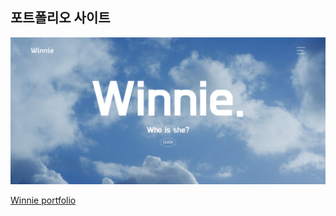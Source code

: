 ## 포트폴리오 사이트

<img src="./images/main.jpg">

<a href="http://gaeng0.dothome.co.kr/myself/index.html">Winnie portfolio</a>



